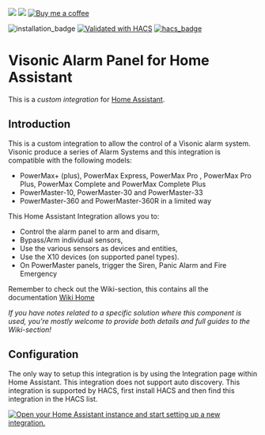 [![](https://img.shields.io/github/release/davesmeghead/visonic/all.svg?style=for-the-badge)](https://github.com/davesmeghead/visonic/releases) 
[![](https://img.shields.io/badge/MAINTAINER-%40Davesmeghead-green?style=for-the-badge)](https://github.com/Davesmeghead)
[![Buy me a coffee][buymeacoffee-shield]][buymeacoffee]

[buymeacoffee]: https://www.buymeacoffee.com/davesmeghead
[buymeacoffee-shield]: https://www.buymeacoffee.com/assets/img/custom_images/orange_img.png

![installation_badge](https://img.shields.io/badge/dynamic/json?style=for-the-badge?color=41BDF5&logo=home-assistant&label=integration%20usage&suffix=%20installs&cacheSeconds=15600&url=https://analytics.home-assistant.io/custom_integrations.json&query=$.visonic.total)
[![Validated with HACS](https://github.com/davesmeghead/visonic/actions/workflows/validate.yaml/badge.svg)](https://github.com/davesmeghead/visonic/actions/workflows/validate.yaml)
[![hacs_badge](https://img.shields.io/badge/HACS-Default-orange.svg)](https://github.com/custom-components/hacs)

# Visonic Alarm Panel for Home Assistant

This is a *custom integration* for [Home Assistant](https://www.home-assistant.io/).

## Introduction
This is a custom integration to allow the control of a Visonic alarm system. Visonic produce a series of Alarm Systems and this integration is compatible with the following models:
- PowerMax+ (plus), PowerMax Express, PowerMax Pro , PowerMax Pro Plus, PowerMax Complete and PowerMax Complete Plus
- PowerMaster-10, PowerMaster-30 and PowerMaster-33
- PowerMaster-360 and PowerMaster-360R in a limited way

This Home Assistant Integration allows you to:
- Control the alarm panel to arm and disarm,
- Bypass/Arm individual sensors,
- Use the various sensors as devices and entities,
- Use the X10 devices (on supported panel types).
- On PowerMaster panels, trigger the Siren, Panic Alarm and Fire Emergency

Remember to check out the Wiki-section, this contains all the documentation [Wiki Home](https://github.com/davesmeghead/visonic/wiki)

_If you have notes related to a specific solution where this component is used, you're mostly welcome to provide both details and full guides to the Wiki-section!_

## Configuration
The only way to setup this integration is by using the Integration page within Home Assistant. This integration does not support auto discovery.
This integration is supported by HACS, first install HACS and then find this integration in the HACS list.

[![Open your Home Assistant instance and start setting up a new integration.](https://my.home-assistant.io/badges/config_flow_start.svg)](https://my.home-assistant.io/redirect/config_flow_start/?domain=visonic)

